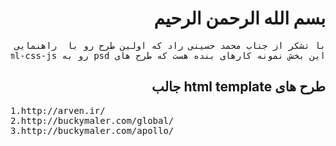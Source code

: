 <h1 dir="auto">بسم الله الرحمن الرحیم</h1>
<pre dir="auto">با تشکر از جناب محمد حسینی راد که اولین طرح رو با  راهنمایی ویدیو ایشون زدم
این بخش نمونه کارهای بنده هست که طرح های psd رو به html-css-js تبدیل میکنم</pre>
<h2 dir="auto">طرح های html template  جالب</h2>
<pre dir="auto">
1.http://arven.ir/
2.http://buckymaler.com/global/
3.http://buckymaler.com/apollo/
</pre>